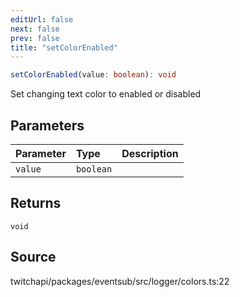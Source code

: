 ```yaml
---
editUrl: false
next: false
prev: false
title: "setColorEnabled"
---
```


```ts
setColorEnabled(value: boolean): void
```

Set changing text color to enabled or disabled

## Parameters

| Parameter | Type | Description |
| :------ | :------ | :------ |
| `value` | `boolean` |  |

## Returns

`void`

## Source

twitchapi/packages/eventsub/src/logger/colors.ts:22
